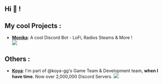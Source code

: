 ## Hi 🍍 !


## **__My cool Projects :__**
- **[Monika](https://monika.gg)**: A cool Discord Bot - LoFi, Radios Steams & More !  
[![](https://top.gg/api/widget/servers/340476335279570945.svg)](https://top.gg/bot/340476335279570945)

## **__Others :__**
- **[Koya](https://koya.gg)**: I'm part of @koya-gg's Game Team & Development team, __when I have time__. Now over 2,000,000 Discord Servers.
[![](https://top.gg/api/widget/servers/276060004262477825.svg)](https://top.gg/bot/276060004262477825)
